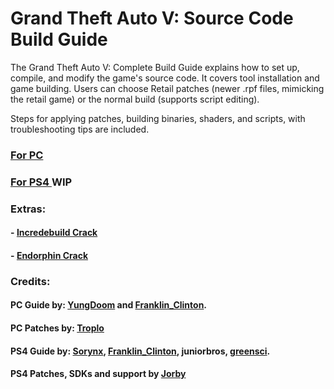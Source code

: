 # Grand Theft Auto V: Source Code Build Guide

The Grand Theft Auto V: Complete Build Guide explains how to set up, compile, and modify the game's source code. It covers tool installation and game building. Users can choose Retail patches (newer .rpf files, mimicking the retail game) or the normal build (supports script editing).

Steps for applying patches, building binaries, shaders, and scripts, with troubleshooting tips are included.

### [For PC](https://github.com/FranklinClintonDev/gta-v-source-code-guide/blob/main/pc.md)
### [For PS4 ](https://github.com/FranklinClintonDev/gta-v-source-code-guide/blob/main/ps4.md) WIP

### Extras:

#### - [Incredebuild Crack](https://github.com/FranklinClintonDev/gta-v-source-code-guide/tree/main/Extras/Incredibuild%20Crack)
#### - [Endorphin Crack](https://github.com/FranklinClintonDev/gta-v-source-code-guide/tree/main/Extras/Endorphin%20Crack)

### Credits:

#### PC Guide by: [YungDoom](https://github.com/yungDoom) and [Franklin_Clinton](https://github.com/FranklinClintonDev).
#### PC Patches by: [Troplo](https://github.com/Troplo)
#### PS4 Guide by: [Sorynx](https://github.com/Dbz9), [Franklin_Clinton](https://github.com/FranklinClintonDev), juniorbros, [greensci](https://github.com/greensci). 
#### PS4 Patches, SDKs and support by [Jorby](https://github.com/coldreactor64)





